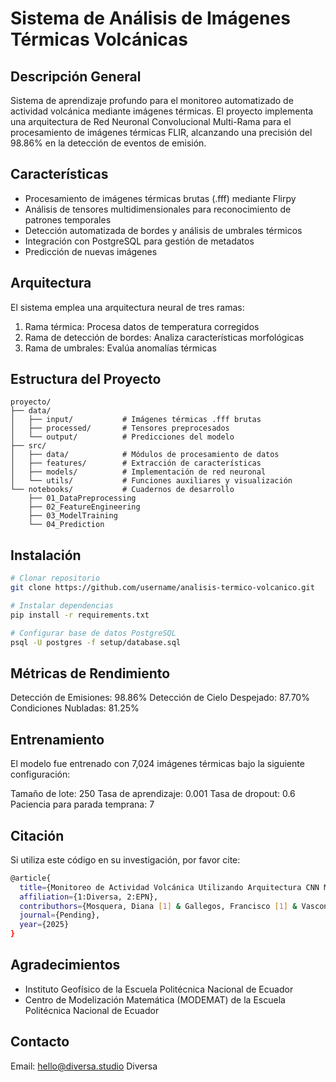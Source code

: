 # Sistema de Análisis de Imágenes Térmicas Volcánicas

## Descripción General
Sistema de aprendizaje profundo para el monitoreo automatizado de actividad volcánica mediante imágenes térmicas. El proyecto implementa una arquitectura de Red Neuronal Convolucional Multi-Rama para el procesamiento de imágenes térmicas FLIR, alcanzando una precisión del 98.86% en la detección de eventos de emisión.

## Características
- Procesamiento de imágenes térmicas brutas (.fff) mediante Flirpy
- Análisis de tensores multidimensionales para reconocimiento de patrones temporales
- Detección automatizada de bordes y análisis de umbrales térmicos
- Integración con PostgreSQL para gestión de metadatos
- Predicción de nuevas imágenes

## Arquitectura
El sistema emplea una arquitectura neural de tres ramas:
1. Rama térmica: Procesa datos de temperatura corregidos
2. Rama de detección de bordes: Analiza características morfológicas
3. Rama de umbrales: Evalúa anomalías térmicas

## Estructura del Proyecto
```plaintext
proyecto/
├── data/
│   ├── input/           # Imágenes térmicas .fff brutas
│   ├── processed/       # Tensores preprocesados
│   └── output/          # Predicciones del modelo
├── src/
│   ├── data/            # Módulos de procesamiento de datos
│   ├── features/        # Extracción de características
│   ├── models/          # Implementación de red neuronal
│   └── utils/           # Funciones auxiliares y visualización
└── notebooks/           # Cuadernos de desarrollo
    ├── 01_DataPreprocessing
    ├── 02_FeatureEngineering
    ├── 03_ModelTraining
    └── 04_Prediction
```

## Instalación
```bash
# Clonar repositorio
git clone https://github.com/username/analisis-termico-volcanico.git

# Instalar dependencias
pip install -r requirements.txt

# Configurar base de datos PostgreSQL
psql -U postgres -f setup/database.sql
```
## Métricas de Rendimiento

Detección de Emisiones: 98.86%
Detección de Cielo Despejado: 87.70%
Condiciones Nubladas: 81.25%

## Entrenamiento
El modelo fue entrenado con 7,024 imágenes térmicas bajo la siguiente configuración:

Tamaño de lote: 250
Tasa de aprendizaje: 0.001
Tasa de dropout: 0.6
Paciencia para parada temprana: 7

## Citación
Si utiliza este código en su investigación, por favor cite:
```bash
@article{
  title={Monitoreo de Actividad Volcánica Utilizando Arquitectura CNN Multi-Rama},
  affiliation={1:Diversa, 2:EPN},
  contributhors={Mosquera, Diana [1] & Gallegos, Francisco [1] & Vasconez, Juan [1] & Merino, Pedro [2]},  
  journal={Pending},
  year={2025}
}
```
## Agradecimientos

- Instituto Geofísico de la Escuela Politécnica Nacional de Ecuador
- Centro de Modelización Matemática (MODEMAT) de la Escuela Politécnica Nacional de Ecuador

## Contacto

Email: hello@diversa.studio
Diversa


